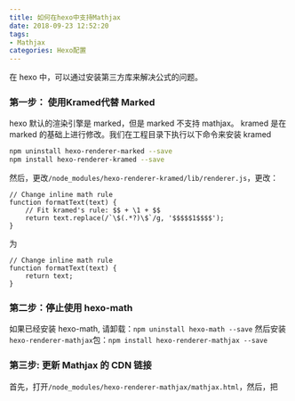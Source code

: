 ```yaml
---
title: 如何在hexo中支持Mathjax
date: 2018-09-23 12:52:20
tags:
- Mathjax
categories: Hexo配置
---
```

在 hexo 中，可以通过安装第三方库来解决公式的问题。
###  第一步： 使用Kramed代替 Marked
hexo 默认的渲染引擎是 marked，但是 marked 不支持 mathjax。 kramed 是在 marked 的基础上进行修改。我们在工程目录下执行以下命令来安装 kramed
```bash
npm uninstall hexo-renderer-marked --save
npm install hexo-renderer-kramed --save
```
然后，更改`/node_modules/hexo-renderer-kramed/lib/renderer.js`，更改：
```
// Change inline math rule
function formatText(text) {
    // Fit kramed's rule: $$ + \1 + $$
    return text.replace(/`\$(.*?)\$`/g, '$$$$$1$$$$');
}
```
为
```
// Change inline math rule
function formatText(text) {
    return text;
}
```
### 第二步：停止使用 hexo-math
如果已经安装 hexo-math, 请卸载：`npm uninstall hexo-math --save`
然后安装`hexo-renderer-mathjax`包：`npm install hexo-renderer-mathjax --save`

### 第三步: 更新 Mathjax 的 CDN 链接
首先，打开`/node_modules/hexo-renderer-mathjax/mathjax.html`，然后，把<script>更改为：
`<script src="https://cdnjs.cloudflare.com/ajax/libs/mathjax/2.7.1/MathJax.js?config=TeX-MML-AM_CHTML"></script>`
### 第四步: 更改默认转义规则
因为 hexo 默认的转义规则会将一些字符进行转义，比如 _ 转为 <em>, 所以我们需要对默认的规则进行修改.
首先， 打开`path-to-your-project/node_modules/kramed/lib/rules/inline.js`，把
```
escape: /^\\([\\`*{}\[\]()#$+\-.!_>])/,
```

更改为 
```
escape: /^\\([`*\[\]()# +\-.!_>])/,
```

然后把
`em: /^\b_((?:__|[\s\S])+?)_\b|^\*((?:\*\*|[\s\S])+?)\*(?!\*)/,`
更改为
`em: /^\*((?:\*\*|[\s\S])+?)\*(?!\*)/,`
###  第五步: 开启mathjax
在主题的配置文件`_config.yml`中开启开启 Mathjax， 找到 `mathjax` 字段添加如下代码：
```
mathjax:
    enable: true
```
这一步可选，在博客中开启 Mathjax，， 添加以下内容：
```
---
title:
category: 
mathjax: true
---
```
这样就能在hexo中使用公式了。
